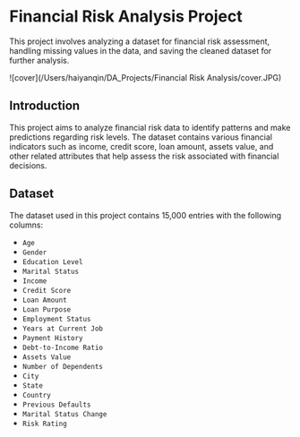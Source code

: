 # Financial Risk Analysis Project

This project involves analyzing a dataset for financial risk assessment, handling missing values in the data, and saving the cleaned dataset for further analysis.

![cover](/Users/haiyanqin/DA_Projects/Financial Risk Analysis/cover.JPG)

## Introduction

This project aims to analyze financial risk data to identify patterns and make predictions regarding risk levels. The dataset contains various financial indicators such as income, credit score, loan amount, assets value, and other related attributes that help assess the risk associated with financial decisions.

## Dataset

The dataset used in this project contains 15,000 entries with the following columns:

- `Age`
- `Gender`
- `Education Level`
- `Marital Status`
- `Income`
- `Credit Score`
- `Loan Amount`
- `Loan Purpose`
- `Employment Status`
- `Years at Current Job`
- `Payment History`
- `Debt-to-Income Ratio`
- `Assets Value`
- `Number of Dependents`
- `City`
- `State`
- `Country`
- `Previous Defaults`
- `Marital Status Change`
- `Risk Rating`

